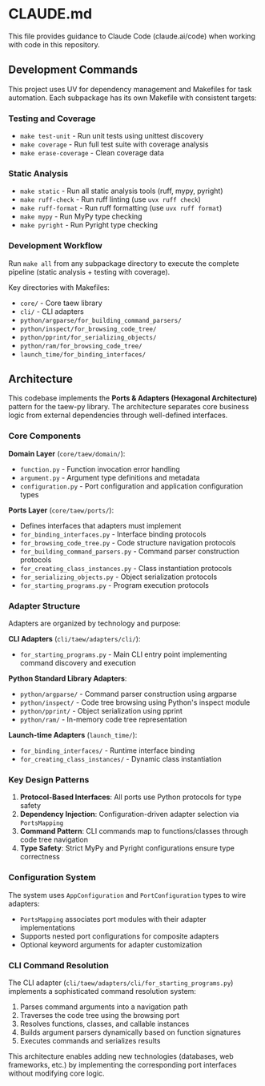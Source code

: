 # CLAUDE.md

This file provides guidance to Claude Code (claude.ai/code) when working with code in this repository.

## Development Commands

This project uses UV for dependency management and Makefiles for task automation. Each subpackage has its own Makefile with consistent targets:

### Testing and Coverage
- `make test-unit` - Run unit tests using unittest discovery
- `make coverage` - Run full test suite with coverage analysis
- `make erase-coverage` - Clean coverage data

### Static Analysis
- `make static` - Run all static analysis tools (ruff, mypy, pyright)
- `make ruff-check` - Run ruff linting (use `uvx ruff check`)
- `make ruff-format` - Run ruff formatting (use `uvx ruff format`)
- `make mypy` - Run MyPy type checking
- `make pyright` - Run Pyright type checking

### Development Workflow
Run `make all` from any subpackage directory to execute the complete pipeline (static analysis + testing with coverage).

Key directories with Makefiles:
- `core/` - Core taew library
- `cli/` - CLI adapters
- `python/argparse/for_building_command_parsers/`
- `python/inspect/for_browsing_code_tree/`
- `python/pprint/for_serializing_objects/`
- `python/ram/for_browsing_code_tree/`
- `launch_time/for_binding_interfaces/`

## Architecture

This codebase implements the **Ports & Adapters (Hexagonal Architecture)** pattern for the taew-py library. The architecture separates core business logic from external dependencies through well-defined interfaces.

### Core Components

**Domain Layer** (`core/taew/domain/`):
- `function.py` - Function invocation error handling
- `argument.py` - Argument type definitions and metadata
- `configuration.py` - Port configuration and application configuration types

**Ports Layer** (`core/taew/ports/`):
- Defines interfaces that adapters must implement
- `for_binding_interfaces.py` - Interface binding protocols
- `for_browsing_code_tree.py` - Code structure navigation protocols
- `for_building_command_parsers.py` - Command parser construction protocols
- `for_creating_class_instances.py` - Class instantiation protocols
- `for_serializing_objects.py` - Object serialization protocols
- `for_starting_programs.py` - Program execution protocols

### Adapter Structure

Adapters are organized by technology and purpose:

**CLI Adapters** (`cli/taew/adapters/cli/`):
- `for_starting_programs.py` - Main CLI entry point implementing command discovery and execution

**Python Standard Library Adapters**:
- `python/argparse/` - Command parser construction using argparse
- `python/inspect/` - Code tree browsing using Python's inspect module
- `python/pprint/` - Object serialization using pprint
- `python/ram/` - In-memory code tree representation

**Launch-time Adapters** (`launch_time/`):
- `for_binding_interfaces/` - Runtime interface binding
- `for_creating_class_instances/` - Dynamic class instantiation

### Key Design Patterns

1. **Protocol-Based Interfaces**: All ports use Python protocols for type safety
2. **Dependency Injection**: Configuration-driven adapter selection via `PortsMapping`
3. **Command Pattern**: CLI commands map to functions/classes through code tree navigation
4. **Type Safety**: Strict MyPy and Pyright configurations ensure type correctness

### Configuration System

The system uses `AppConfiguration` and `PortConfiguration` types to wire adapters:
- `PortsMapping` associates port modules with their adapter implementations
- Supports nested port configurations for composite adapters
- Optional keyword arguments for adapter customization

### CLI Command Resolution

The CLI adapter (`cli/taew/adapters/cli/for_starting_programs.py`) implements a sophisticated command resolution system:
1. Parses command arguments into a navigation path
2. Traverses the code tree using the browsing port
3. Resolves functions, classes, and callable instances
4. Builds argument parsers dynamically based on function signatures
5. Executes commands and serializes results

This architecture enables adding new technologies (databases, web frameworks, etc.) by implementing the corresponding port interfaces without modifying core logic.